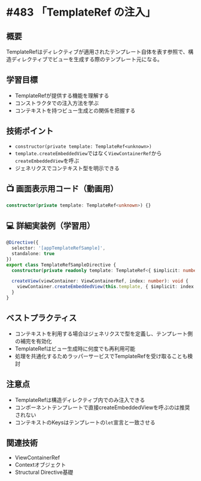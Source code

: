 # #483 「TemplateRef の注入」

## 概要
TemplateRefはディレクティブが適用されたテンプレート自体を表す参照で、構造ディレクティブでビューを生成する際のテンプレート元になる。

## 学習目標
- TemplateRefが提供する機能を理解する
- コンストラクタでの注入方法を学ぶ
- コンテキストを持つビュー生成との関係を把握する

## 技術ポイント
- `constructor(private template: TemplateRef<unknown>)`
- `template.createEmbeddedView`ではなく`ViewContainerRef`から`createEmbeddedView`を呼ぶ
- ジェネリクスでコンテキスト型を明示できる

## 📺 画面表示用コード（動画用）
```typescript
constructor(private template: TemplateRef<unknown>) {}
```

## 💻 詳細実装例（学習用）
```typescript
@Directive({
  selector: '[appTemplateRefSample]',
  standalone: true
})
export class TemplateRefSampleDirective {
  constructor(private readonly template: TemplateRef<{ $implicit: number }>) {}

  createView(viewContainer: ViewContainerRef, index: number): void {
    viewContainer.createEmbeddedView(this.template, { $implicit: index });
  }
}
```

## ベストプラクティス
- コンテキストを利用する場合はジェネリクスで型を定義し、テンプレート側の補完を有効化
- TemplateRefはビュー生成時に何度でも再利用可能
- 処理を共通化するためラッパーサービスでTemplateRefを受け取ることも検討

## 注意点
- TemplateRefは構造ディレクティブ内でのみ注入できる
- コンポーネントテンプレートで直接createEmbeddedViewを呼ぶのは推奨されない
- コンテキストのKeysはテンプレートの`let`宣言と一致させる

## 関連技術
- ViewContainerRef
- Contextオブジェクト
- Structural Directive基礎
